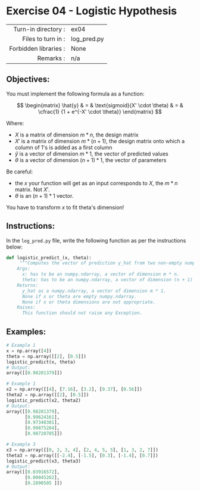 # Exercise 04 - Logistic Hypothesis

|                         |                         |
| -----------------------:| ----------------------- |
|   Turn-in directory :   |  ex04                   |
|   Files to turn in :    |  log_pred.py            |
|   Forbidden libraries : |  None                |
|   Remarks :             |  n/a                    |

## Objectives:
You must implement the following formula as a function:  

$$
\begin{matrix}
\hat{y} & = & \text{sigmoid}(X' \cdot \theta) & = & \cfrac{1} {1 + e^{-X' \cdot \theta}}    
\end{matrix}
$$

Where:
- $X$ is a matrix of dimension $m * n$, the design matrix
- $X'$ is a matrix of dimension $m * (n + 1)$, the design matrix onto which a column of $1$'s is added as a first column
- $\hat{y}$ is a vector of dimension $m * 1$, the vector of predicted values
- $\theta$ is a vector of dimension $(n + 1) * 1$, the vector of parameters

Be careful: 
- the *x* your function will get as an input corresponds to $X$, the $m * n$ matrix. Not $X'$. 
- $\theta$ is an $(n + 1) * 1$ vector. 

You have to transform *x* to fit theta's dimension!

## Instructions:
In the `log_pred.py` file, write the following function as per the instructions below: 
```python
def logistic_predict_(x, theta):
     """Computes the vector of prediction y_hat from two non-empty numpy.ndarray.
    Args:
      x: has to be an numpy.ndarray, a vector of dimension m * n.
      theta: has to be an numpy.ndarray, a vector of dimension (n + 1) * 1.
    Returns:
      y_hat as a numpy.ndarray, a vector of dimension m * 1.
      None if x or theta are empty numpy.ndarray.
      None if x or theta dimensions are not appropriate.
    Raises:
      This function should not raise any Exception.

```

## Examples:
```python
# Example 1
x = np.array([4])
theta = np.array([[2], [0.5]])
logistic_predict(x, theta)
# Output: 
array([[0.98201379]])

# Example 1
x2 = np.array([[4], [7.16], [3.2], [9.37], [0.56]])
theta2 = np.array([[2], [0.5]]) 
logistic_predict(x2, theta2)
# Output: 
array([[0.98201379],
       [0.99624161],
       [0.97340301],
       [0.99875204],
       [0.90720705]])

# Example 3
x3 = np.array([[0, 2, 3, 4], [2, 4, 5, 5], [1, 3, 2, 7]])
theta3 = np.array([[-2.4], [-1.5], [0.3], [-1.4], [0.7]])
logistic_predict(x3, theta3)
# Output: 
array([[0.03916572],
       [0.00045262],
       [0.2890505 ]])
```
